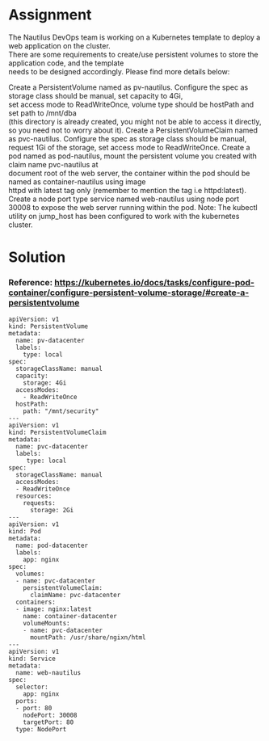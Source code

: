 # Assignment

The Nautilus DevOps team is working on a Kubernetes template to deploy a web application on the cluster.  
There are some requirements to create/use persistent volumes to store the application code, and the template  
needs to be designed accordingly. Please find more details below:

Create a PersistentVolume named as pv-nautilus. Configure the spec as storage class should be manual, set capacity to 4Gi,  
set access mode to ReadWriteOnce, volume type should be hostPath and set path to /mnt/dba  
(this directory is already created, you might not be able to access it directly, so you need not to worry about it).
Create a PersistentVolumeClaim named as pvc-nautilus. Configure the spec as storage class should be manual,  
request 1Gi of the storage, set access mode to ReadWriteOnce.
Create a pod named as pod-nautilus, mount the persistent volume you created with claim name pvc-nautilus at  
document root of the web server, the container within the pod should be named as container-nautilus using image  
httpd with latest tag only (remember to mention the tag i.e httpd:latest).
Create a node port type service named web-nautilus using node port 30008 to expose the web server running within the pod.
Note: The kubectl utility on jump_host has been configured to work with the kubernetes cluster.

# Solution
### Reference: https://kubernetes.io/docs/tasks/configure-pod-container/configure-persistent-volume-storage/#create-a-persistentvolume
```
apiVersion: v1
kind: PersistentVolume
metadata:
  name: pv-datacenter
  labels:
    type: local
spec:
  storageClassName: manual
  capacity:
    storage: 4Gi
  accessModes:
    - ReadWriteOnce
  hostPath:
    path: "/mnt/security"
---
apiVersion: v1
kind: PersistentVolumeClaim
metadata:
  name: pvc-datacenter
  labels:
     type: local
spec:
  storageClassName: manual
  accessModes:
  - ReadWriteOnce
  resources:
    requests:
      storage: 2Gi
---
apiVersion: v1
kind: Pod
metadata:
  name: pod-datacenter
  labels:
    app: nginx
spec:
  volumes:
  - name: pvc-datacenter
    persistentVolumeClaim:
      claimName: pvc-datacenter
  containers:
  - image: nginx:latest
    name: container-datacenter
    volumeMounts:
    - name: pvc-datacenter
      mountPath: /usr/share/ngixn/html
---
apiVersion: v1
kind: Service
metadata:
  name: web-nautilus
spec:
  selector:
    app: nginx
  ports:
  - port: 80
    nodePort: 30008
    targetPort: 80
  type: NodePort
```
